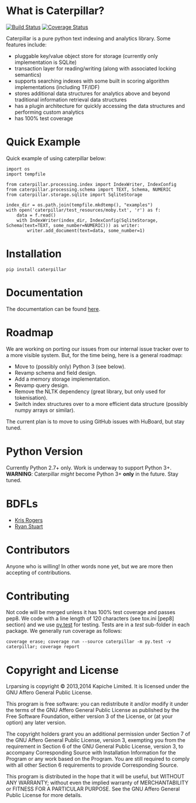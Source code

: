 What is Caterpillar?
====================

[![Build Status](https://travis-ci.org/Kapiche/caterpillar.svg?branch=master)](https://travis-ci.org/Kapiche/caterpillar) [![Coverage Status](https://coveralls.io/repos/Kapiche/caterpillar/badge.png)](https://coveralls.io/r/Kapiche/caterpillar)

Caterpillar is a pure python text indexing and analytics library. Some features include:

* pluggable key/value object store for storage (currently only implementation is SQLite)
* transaction layer for reading/writing (along with associated locking semantics)
* supports searching indexes with some built in scoring algorithm implementations (including TF/IDF)
* stores additional data structures for analytics above and beyond traditional information retrieval data structures
* has a plugin architecture for quickly accessing the data structures and performing custom analytics
* has 100% test coverage


Quick Example
=============
Quick example of using caterpillar below:

    import os
    import tempfile
    
    from caterpillar.processing.index import IndexWriter, IndexConfig
    from caterpillar.processing.schema import TEXT, Schema, NUMERIC
    from caterpillar.storage.sqlite import SqliteStorage
    
    index_dir = os.path.join(tempfile.mkdtemp(), "examples")
    with open('caterpillar/test_resources/moby.txt', 'r') as f:
        data = f.read()
        with IndexWriter(index_dir, IndexConfig(SqliteStorage, Schema(text=TEXT, some_number=NUMERIC))) as writer:
            writer.add_document(text=data, some_number=1)
    
Installation
============

    pip install caterpillar

Documentation
=============
The documentation can be found [here](http://caterpillar.readthedocs.org/en/latest/).
    
Roadmap
=======
We are working on porting our issues from our internal issue tracker over to a more visible system. But, for the time
being, here is a general roadmap:

* Move to (possibly only) Python 3 (see below).
* Revamp schema and field design.
* Add a memory storage implementation.
* Revamp query design.
* Remove the NLTK dependency (great library, but only used for tokenisation).
* Switch index structures over to a more efficient data structure (possibly numpy arrays or similar).
    
The current plan is to move to using GitHub issues with HuBoard, but stay tuned.
    
Python Version
==============
Currently Python 2.7+ only. Work is underway to support Python 3+. **WARNING**: Caterpillar *might* become Python 3+ 
**only** in the future. Stay tuned.

BDFLs
=====
* [Kris Rogers](https://github.com/krisrogers/)
* [Ryan Stuart](https://github.com/rstuart85/)

Contributors
============
Anyone who is willing! In other words none yet, but we are more then accepting of contributions.

Contributing
============
Not code will be merged unless it has 100% test coverage and passes pep8. We code with a line length of 120 characters 
(see tox.ini [pep8] section) and we use [py.test](http://pytest.org/) for testing. Tests are in a *test* sub-folder in 
each package. We generally run coverage as follows:

    coverage erase; coverage run --source caterpillar -m py.test -v caterpillar; coverage report
Copyright and License
=====================
Lrparsing is copyright © 2013,2014 Kapiche Limited. It is licensed under the GNU Affero General Public License.

This program is free software: you can redistribute it and/or modify it under the terms of the GNU Affero General Public License as published by the Free Software Foundation, either version 3 of the License, or (at your option) any later version.

The copyright holders grant you an additional permission under Section 7 of the GNU Affero General Public License, version 3, exempting you from the requirement in Section 6 of the GNU General Public License, version 3, to accompany Corresponding Source with Installation Information for the Program or any work based on the Program. You are still required to comply with all other Section 6 requirements to provide Corresponding Source.

This program is distributed in the hope that it will be useful, but WITHOUT ANY WARRANTY; without even the implied warranty of MERCHANTABILITY or FITNESS FOR A PARTICULAR PURPOSE. See the GNU Affero General Public License for more details.
